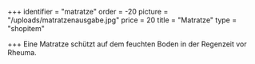 +++
identifier = "matratze"
order = -20
picture = "/uploads/matratzenausgabe.jpg"
price = 20
title = "Matratze"
type = "shopitem"

+++
Eine Matratze schützt auf dem feuchten Boden in der Regenzeit vor Rheuma.